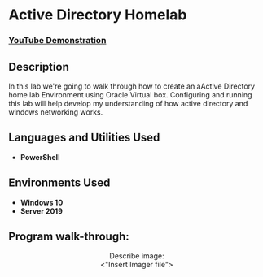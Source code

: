 <h1>Active Directory Homelab</h1>

 ### [YouTube Demonstration](https://youtu.be/7eJexJVCqJo)

<h2>Description</h2>
In this lab we're going to walk through how to create an aActive Directory home lab Environment using Oracle Virtual box. Configuring and running this lab will help develop my understanding of how active directory and windows networking works.
<br />


<h2>Languages and Utilities Used</h2>

- <b>PowerShell</b>

<h2>Environments Used </h2>

- <b>Windows 10</b>
- <b>Server 2019</b>


<h2>Program walk-through:</h2>

<p align="center">
Describe image: <br/>
<"Insert Imager file">
<br />
<br />

</p>

<!--
 ```diff
- text in red
+ text in green
! text in orange
# text in gray
@@ text in purple (and bold)@@
```
--!>
